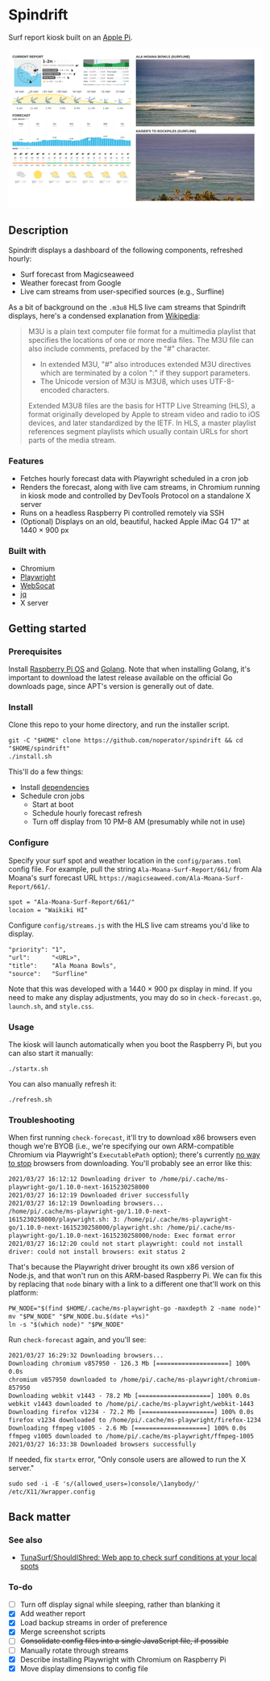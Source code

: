 # Spindrift

Surf report kiosk built on an [Apple Pi](https://imgur.com/gallery/4I8jm).

<div align="center">
  <kbd>
    <img src="screenshot.png" />
  </kbd>
</div>

## Description

Spindrift displays a dashboard of the following components, refreshed hourly:
- Surf forecast from Magicseaweed
- Weather forecast from Google
- Live cam streams from user-specified sources (e.g., Surfline)

As a bit of background on the `.m3u8` HLS live cam streams that Spindrift displays, here's a condensed explanation from [Wikipedia](https://en.wikipedia.org/wiki/M3U):
> M3U is a plain text computer file format for a multimedia playlist that specifies the locations of one or more media files. The M3U file can also include comments, prefaced by the "#" character.
> - In extended M3U, "#" also introduces extended M3U directives which are terminated by a colon ":" if they support parameters.
> - The Unicode version of M3U is M3U8, which uses UTF-8-encoded characters.
>
> Extended M3U8 files are the basis for HTTP Live Streaming (HLS), a format originally developed by Apple to stream video and radio to iOS devices, and later standardized by the IETF. In HLS, a master playlist references segment playlists which usually contain URLs for short parts of the media stream.

### Features

- Fetches hourly forecast data with Playwright scheduled in a cron job
- Renders the forecast, along with live cam streams, in Chromium running in kiosk mode and controlled by DevTools Protocol on a standalone X server
- Runs on a headless Raspberry Pi controlled remotely via SSH
- (Optional) Displays on an old, beautiful, hacked Apple iMac G4 17" at 1440 × 900 px

### Built with

- Chromium
- [Playwright](https://playwright.dev)
- [WebSocat](https://github.com/vi/websocat)
- [jq](https://github.com/stedolan/jq)
- X server

## Getting started

### Prerequisites

Install [Raspberry Pi OS](https://www.raspberrypi.org/software/) and [Golang](https://golang.org/doc/install). Note that when installing Golang, it's important to download the latest release available on the official Go downloads page, since APT's version is generally out of date.

### Install

Clone this repo to your home directory, and run the installer script.

```
git -C "$HOME" clone https://github.com/noperator/spindrift && cd "$HOME/spindrift"
./install.sh
```

This'll do a few things:
- Install [dependencies](#built-with)
- Schedule cron jobs
  - Start at boot
  - Schedule hourly forecast refresh
  - Turn off display from 10 PM–8 AM (presumably while not in use)

### Configure

Specify your surf spot and weather location in the `config/params.toml` config file. For example, pull the string `Ala-Moana-Surf-Report/661/` from Ala Moana's surf forecast URL `https://magicseaweed.com/Ala-Moana-Surf-Report/661/`.

```
spot = "Ala-Moana-Surf-Report/661/"
locaion = "Waikiki HI"
```

Configure `config/streams.js` with the HLS live cam streams you'd like to display.

```
"priority": "1",
"url":      "<URL>",
"title":    "Ala Moana Bowls",
"source":   "Surfline"
```

Note that this was developed with a 1440 × 900 px display in mind. If you need to make any display adjustments, you may do so in `check-forecast.go`, `launch.sh`, and `style.css`.

### Usage

The kiosk will launch automatically when you boot the Raspberry Pi, but you can also start it manually:

```
./startx.sh
```

You can also manually refresh it:

```
./refresh.sh
```

### Troubleshooting

When first running `check-forecast`, it'll try to download x86 browsers even though we're BYOB (i.e., we're specifying our own ARM-compatible Chromium via Playwright's `ExecutablePath` option); there's currently [no way to stop](https://github.com/mxschmitt/playwright-go/issues/52) browsers from downloading. You'll probably see an error like this:

```
2021/03/27 16:12:12 Downloading driver to /home/pi/.cache/ms-playwright-go/1.10.0-next-1615230258000
2021/03/27 16:12:19 Downloaded driver successfully
2021/03/27 16:12:19 Downloading browsers...
/home/pi/.cache/ms-playwright-go/1.10.0-next-1615230258000/playwright.sh: 3: /home/pi/.cache/ms-playwright-go/1.10.0-next-1615230258000/playwright.sh: /home/pi/.cache/ms-playwright-go/1.10.0-next-1615230258000/node: Exec format error
2021/03/27 16:12:20 could not start playwright: could not install driver: could not install browsers: exit status 2
```

That's because the Playwright driver brought its own x86 version of Node.js, and that won't run on this ARM-based Raspberry Pi. We can fix this by replacing that `node` binary with a link to a different one that'll work on this platform:

```
PW_NODE="$(find $HOME/.cache/ms-playwright-go -maxdepth 2 -name node)"
mv "$PW_NODE" "$PW_NODE.bu.$(date +%s)"
ln -s "$(which node)" "$PW_NODE"
```

Run `check-forecast` again, and you'll see:

```
2021/03/27 16:29:32 Downloading browsers...
Downloading chromium v857950 - 126.3 Mb [====================] 100% 0.0s
chromium v857950 downloaded to /home/pi/.cache/ms-playwright/chromium-857950
Downloading webkit v1443 - 78.2 Mb [====================] 100% 0.0s
webkit v1443 downloaded to /home/pi/.cache/ms-playwright/webkit-1443
Downloading firefox v1234 - 72.2 Mb [====================] 100% 0.0s
firefox v1234 downloaded to /home/pi/.cache/ms-playwright/firefox-1234
Downloading ffmpeg v1005 - 2.6 Mb [====================] 100% 0.0s
ffmpeg v1005 downloaded to /home/pi/.cache/ms-playwright/ffmpeg-1005
2021/03/27 16:33:38 Downloaded browsers successfully
```

If needed, fix `startx` error, "Only console users are allowed to run the X server."

```
sudo sed -i -E 's/(allowed_users=)console/\1anybody/' /etc/X11/Xwrapper.config
```

## Back matter

### See also

- [TunaSurf/ShouldIShred: Web app to check surf conditions at your local spots](https://github.com/TunaSurf/ShouldIShred)

### To-do

- [ ] Turn off display signal while sleeping, rather than blanking it
- [x] Add weather report
- [x] Load backup streams in order of preference
- [x] Merge screenshot scripts
- [ ] ~~Consolidate config files into a single JavaScript file, if possible~~
- [ ] Manually rotate through streams
- [x] Describe installing Playwright with Chromium on Raspberry Pi
- [x] Move display dimensions to config file
